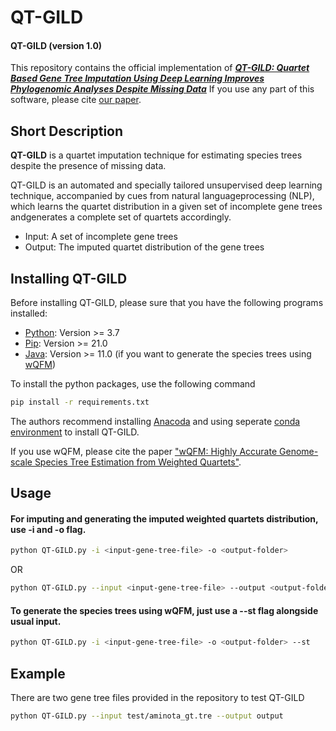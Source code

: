 # QT-GILD
#### QT-GILD (version 1.0)
This repository contains the official implementation of [***QT-GILD: Quartet Based Gene Tree Imputation Using Deep Learning Improves Phylogenomic Analyses Despite Missing Data***](https://doi.org/10.1089/cmb.2022.0212)
If you use any part of this software, please cite [our paper](https://www.biorxiv.org/content/10.1101/2021.11.03.467204v2).

<!-- ## Notice to all the users
- Codebase has been slightly updated **(on June 12, 2021)** to fix some precision related bugs.
- New version (i.e. the current stable version **v-1.3**) has it fixed. Please use the current version if you have used the jar file/codebase before the aforementioned date.
- New version also includes quartet score outputs (please see below **"To infer quartet scores"** section).
 -->
## Short Description

**QT-GILD** is a quartet imputation technique for estimating species trees despite the presence of missing data. 

QT-GILD is an  automated  and specially tailored unsupervised deep learning technique, accompanied by cues from natural languageprocessing (NLP), which learns the quartet distribution in a given set of incomplete gene trees andgenerates a complete set of quartets accordingly.

<!--wQFM uses a two-step technique in which we first use the input set of estimated gene trees to produce a set of weighted four-taxon trees (*weighted quartets*).-->
+ Input: A set of incomplete gene trees
+ Output: The imputed quartet distribution of the gene trees

## Installing QT-GILD

Before installing QT-GILD, please sure that you have the following programs installed:

- [Python](https://www.python.org/downloads/): Version >= 3.7
- [Pip](https://pip.pypa.io/en/stable/installation/): Version >= 21.0
- [Java](https://www.oracle.com/java/technologies/downloads/): Version >= 11.0 (if you want to generate the species trees using [wQFM](https://academic.oup.com/bioinformatics/advance-article-abstract/doi/10.1093/bioinformatics/btab428/6292084))

To install the python packages, use the following command

```bash
pip install -r requirements.txt
``` 

The authors recommend installing [Anacoda](https://www.anaconda.com/) and using seperate [conda environment](https://conda.io/projects/conda/en/latest/user-guide/concepts/environments.html) to install QT-GILD.

If you use wQFM, please cite the paper ["wQFM: Highly Accurate Genome-scale Species Tree Estimation from Weighted Quartets"](https://academic.oup.com/bioinformatics/advance-article-abstract/doi/10.1093/bioinformatics/btab428/6292084).


## Usage

####  For imputing and generating the imputed weighted quartets distribution, use -i and -o flag.
   
<!-- Code Blocks -->
```bash
python QT-GILD.py -i <input-gene-tree-file> -o <output-folder>
``` 
OR
<!-- Code Blocks -->
```bash
python QT-GILD.py --input <input-gene-tree-file> --output <output-folder>
``` 
#### To generate the species trees using wQFM, just use a --st flag alongside usual input. 
```bash
python QT-GILD.py -i <input-gene-tree-file> -o <output-folder> --st
``` 

## Example

There are two gene tree files provided in the repository to test QT-GILD

```bash
python QT-GILD.py --input test/aminota_gt.tre --output output
``` 
